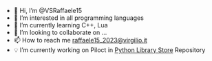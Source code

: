 - 👋 Hi, I’m @VSRaffaele15
- 👀 I’m interested in all programming languages
- 🌱 I’m currently learning C++, Lua
- 💞️ I’m looking to collaborate on ...
- 📫 How to reach me raffaele15_2023@virgilio.it
- 💡 I’m currently working on Piloct in [Python Library Store](https://github.com/VSRaffaele15/Python-Library-Store/wiki/Available-Libs#piloct) Repository

<!---
VSRaffaele15/VSRaffaele15 is a ✨ special ✨ repository because its `README.md` (this file) appears on your GitHub profile.
You can click the Preview link to take a look at your changes.
--->
